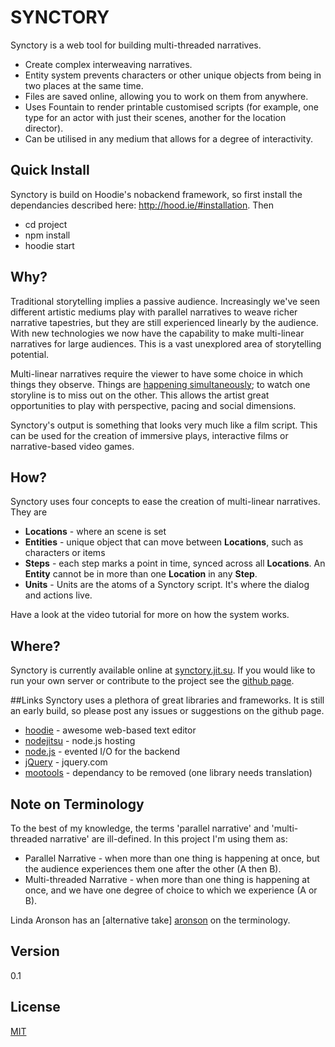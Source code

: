 # SYNCTORY


Synctory is a web tool for building multi-threaded narratives.

* Create complex interweaving narratives.
* Entity system prevents characters or other unique objects from being in two places at the same time.
* Files are saved online, allowing you to work on them from anywhere.
* Uses Fountain to render printable customised scripts (for example, one type for an actor with just their scenes, another for the location director).
* Can be utilised in any medium that allows for a degree of interactivity.

## Quick Install
Synctory is build on Hoodie's nobackend framework, so first install the dependancies described here: http://hood.ie/#installation.
Then
* cd project
* npm install
* hoodie start

## Why?
Traditional storytelling implies a passive audience. Increasingly we've seen different artistic mediums play with parallel narratives to weave richer narrative tapestries, but they are still experienced linearly by the audience. With new technologies we now have the capability to make multi-linear narratives for large audiences. This is a vast unexplored area of storytelling potential.

Multi-linear narratives require the viewer to have some choice in which things they observe. Things are [happening simultaneously](#terminology); to watch one storyline is to miss out on the other. This allows the artist great opportunities to play with perspective, pacing and social dimensions.

Synctory's output is something that looks very much like a film script. This can be used for the creation of immersive plays, interactive films or narrative-based video games.


## How?

Synctory uses four concepts to ease the creation of multi-linear narratives. They are

* **Locations** - where an scene is set
* **Entities** - unique object that can move between **Locations**, such as characters or items
* **Steps** - each step marks a point in time, synced across all **Locations**. An **Entity** cannot be in more than one **Location** in any **Step**.
* **Units** - Units are the atoms of a Synctory script. It's where the dialog and actions live.

Have a look at the video tutorial for more on how the system works.

## Where?

Synctory is currently available online at [synctory.jit.su][site].
If you would like to run your own server or contribute to the project see the [github page][github].

##Links
Synctory uses a plethora of great libraries and frameworks. It is still an early build, so please post any issues or suggestions on the github page.

* [hoodie] - awesome web-based text editor
* [nodejitsu] - node.js hosting
* [node.js] - evented I/O for the backend
* [jQuery] - jquery.com
* [mootools] - dependancy to be removed (one library needs translation)

## Note on Terminology <a name="terminology"></a>

To the best of my knowledge, the terms 'parallel narrative' and 'multi-threaded narrative' are ill-defined. In this project I'm using them as:

* Parallel Narrative - when more than one thing is happening at once, but the audience experiences them one after the other (A then B).
* Multi-threaded Narrative - when more than one thing is happening at once, and we have one degree of choice to which we experience (A or B).

Linda Aronson has an [alternative take] [aronson] on the terminology.


Version
----

0.1


License
----

[MIT]

[aronson]:http://www.lindaaronson.com/six-types-of-parallel-narrative.html
[hoodie]:http://hood.ie/
[node.js]:http://nodejs.org
[nodejitsu]:http://nodejitsu.com
[jQuery]:http://jquery.com
[mootools]:http://mootools.net
[MIT]:http://opensource.org/licenses/MIT
[site]:http://synctory.jit.su
[github]:https://github.com/chrismcmath/Synctory
